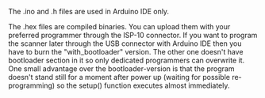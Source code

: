 The .ino and .h files are used in Arduino IDE only.

The .hex files are compiled binaries. You can upload them with your preferred programmer through the ISP-10 connector.
If you want to program the scanner later through the USB connector with Arduino IDE then you have to burn the "with_bootloader" version.
The other one doesn't have bootloader section in it so only dedicated programmers can overwrite it.
One small advantage over the bootloader-version is that the program doesn't stand still for a moment after power up (waiting for possible re-programming) so the setup() function executes almost immediately.